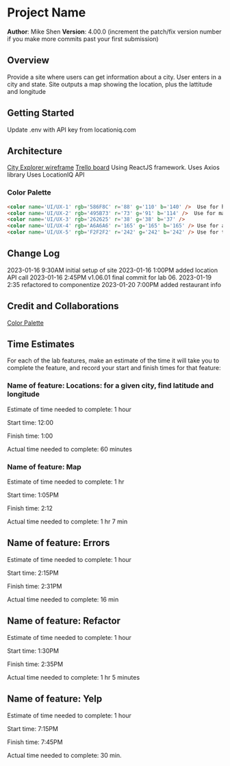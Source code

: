 # Project Name

**Author**: Mike Shen
**Version**: 4.00.0 (increment the patch/fix version number if you make more commits past your first submission)

## Overview

Provide a site where users can get information about a city.
User enters in a city and state.
Site outputs a map showing the location, plus the lattitude and longitude

## Getting Started

Update .env with API key from locationiq.com

## Architecture

[City Explorer wireframe](https://mikeshen926191.invisionapp.com/freehand/City-Explorer-B9WqVm3pC)
[Trello board](https://trello.com/b/ivgyoLuB/module-2-city-explorer)
Using ReactJS framework.
Uses Axios library
Uses LocationIQ API

### Color Palette

``` html
<color name='UI/UX-1' rgb='586F8C' r='88' g='110' b='140' />  Use for header
<color name='UI/UX-2' rgb='495B73' r='73' g='91' b='114' />  Use for main background color
<color name='UI/UX-3' rgb='262625' r='38' g='38' b='37' />
<color name='UI/UX-4' rgb='A6A6A6' r='165' g='165' b='165' /> Use for alt text
<color name='UI/UX-5' rgb='F2F2F2' r='242' g='242' b='242' /> Use for text
```

## Change Log

2023-01-16 9:30AM initial setup of site
2023-01-16 1:00PM added location API call
2023-01-16 2:45PM v1.06.01 final commit for lab 06.
2023-01-19 2:35 refactored to componentize
2023-01-20 7:00PM added restaurant info

## Credit and Collaborations

[Color Palette](https://color.adobe.com/trends)

## Time Estimates

For each of the lab features, make an estimate of the time it will take you to complete the feature, and record your start and finish times for that feature:

### Name of feature: Locations: for a given city, find latitude and longitude

Estimate of time needed to complete: 1 hour

Start time: 12:00

Finish time: 1:00

Actual time needed to complete: 60 minutes

### Name of feature: Map

Estimate of time needed to complete: 1 hr

Start time: 1:05PM

Finish time: 2:12

Actual time needed to complete: 1 hr 7 min

## Name of feature: Errors

Estimate of time needed to complete: 1 hour

Start time: 2:15PM

Finish time: 2:31PM

Actual time needed to complete: 16 min

## Name of feature: Refactor

Estimate of time needed to complete: 1 hour

Start time: 1:30PM

Finish time: 2:35PM

Actual time needed to complete: 1 hr 5 minutes

## Name of feature: Yelp

Estimate of time needed to complete: 1 hour

Start time: 7:15PM

Finish time: 7:45PM

Actual time needed to complete: 30 min.
